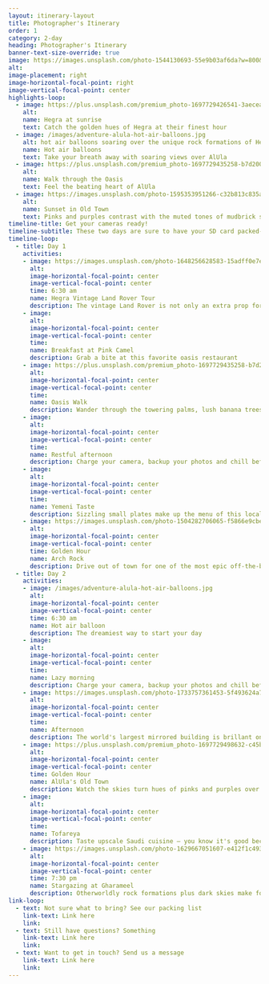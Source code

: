 ```yaml
---
layout: itinerary-layout
title: Photographer's Itinerary
order: 1
category: 2-day
heading: Photographer's Itinerary
banner-text-size-override: true
image: https://images.unsplash.com/photo-1544130693-55e9b03af6da?w=800&auto=format&fit=crop&q=60&ixlib=rb-4.0.3&ixid=M3wxMjA3fDB8MHxzZWFyY2h8MjR8fHBob3RvZ3JhcGhlciUyMGluJTIwdGhlJTIwZGVzZXJ0fGVufDB8fDB8fHww
alt:
image-placement: right
image-horizontal-focal-point: right
image-vertical-focal-point: center
highlights-loop: 
  - image: https://plus.unsplash.com/premium_photo-1697729426541-3aecea346bc9?w=800&auto=format&fit=crop&q=60&ixlib=rb-4.0.3&ixid=M3wxMjA3fDB8MHxzZWFyY2h8NTd8fHNhdWRpfGVufDB8fDB8fHww
    alt:
    name: Hegra at sunrise
    text: Catch the golden hues of Hegra at their finest hour
  - image: /images/adventure-alula-hot-air-balloons.jpg
    alt: hot air balloons soaring over the unique rock formations of Hegra in AlUla, Saudi Arabia
    name: Hot air balloons
    text: Take your breath away with soaring views over AlUla
  - image: https://plus.unsplash.com/premium_photo-1697729435258-b7d20023c843?w=800&auto=format&fit=crop&q=60&ixlib=rb-4.0.3&ixid=M3wxMjA3fDB8MHxzZWFyY2h8NXx8ZGF0ZSUyMHBhbG1zJTVDfGVufDB8fDB8fHww
    alt:
    name: Walk through the Oasis
    text: Feel the beating heart of AlUla 
  - image: https://images.unsplash.com/photo-1595353951266-c32b813c835a?w=700&auto=format&fit=crop&q=60&ixlib=rb-4.0.3&ixid=M3wxMjA3fDB8MHxzZWFyY2h8MjJ8fHNhdWRpfGVufDB8fDB8fHww
    alt:
    name: Sunset in Old Town
    text: Pinks and purples contrast with the muted tones of mudbrick structures
timeline-title: Get your cameras ready!
timeline-subtitle: These two days are sure to have your SD card packed-full of epic shots to add to your portfolio – whether you're a seasoned photographer or still new to the game.
timeline-loop:
  - title: Day 1
    activities: 
    - image: https://images.unsplash.com/photo-1648256628583-15adff0e7e8a?w=800&auto=format&fit=crop&q=60&ixlib=rb-4.0.3&ixid=M3wxMjA3fDB8MHxzZWFyY2h8M3x8YWx1bGF8ZW58MHx8MHx8fDA%3D
      alt:
      image-horizontal-focal-point: center
      image-vertical-focal-point: center
      time: 6:30 am
      name: Hegra Vintage Land Rover Tour
      description: The vintage Land Rover is not only an extra prop for the photos, but also lets you take your time at each stop
    - image: 
      alt:
      image-horizontal-focal-point: center
      image-vertical-focal-point: center
      time: 
      name: Breakfast at Pink Camel
      description: Grab a bite at this favorite oasis restaurant
    - image: https://plus.unsplash.com/premium_photo-1697729435258-b7d20023c843?w=800&auto=format&fit=crop&q=60&ixlib=rb-4.0.3&ixid=M3wxMjA3fDB8MHxzZWFyY2h8NXx8ZGF0ZSUyMHBhbG1zJTVDfGVufDB8fDB8fHww
      alt:
      image-horizontal-focal-point: center
      image-vertical-focal-point: center
      time: 
      name: Oasis Walk
      description: Wander through the towering palms, lush banana trees and mudbrick paths
    - image: 
      alt:
      image-horizontal-focal-point: center
      image-vertical-focal-point: center
      time: 
      name: Restful afternoon
      description: Charge your camera, backup your photos and chill before golden hour
    - image: 
      alt:
      image-horizontal-focal-point: center
      image-vertical-focal-point: center
      time: 
      name: Yemeni Taste
      description: Sizzling small plates make up the menu of this local legend
    - image: https://images.unsplash.com/photo-1504282706065-f5866e9cbeeb?q=80&w=2532&auto=format&fit=crop&ixlib=rb-4.0.3&ixid=M3wxMjA3fDB8MHxwaG90by1wYWdlfHx8fGVufDB8fHx8fA%3D%3D
      alt:
      image-horizontal-focal-point: center
      image-vertical-focal-point: center
      time: Golden Hour
      name: Arch Rock
      description: Drive out of town for one of the most epic off-the-beaten-path spots
  - title: Day 2
    activities: 
    - image: /images/adventure-alula-hot-air-balloons.jpg
      alt:
      image-horizontal-focal-point: center
      image-vertical-focal-point: center
      time: 6:30 am
      name: Hot air balloon
      description: The dreamiest way to start your day
    - image: 
      alt:
      image-horizontal-focal-point: center
      image-vertical-focal-point: center
      time: 
      name: Lazy morning
      description: Charge your camera, backup your photos and chill before your next excursion
    - image: https://images.unsplash.com/photo-1733757361453-5f493624a734?w=800&auto=format&fit=crop&q=60&ixlib=rb-4.0.3&ixid=M3wxMjA3fDB8MHxzZWFyY2h8Mzh8fGFsdWxhfGVufDB8fDB8fHww
      alt:
      image-horizontal-focal-point: center
      image-vertical-focal-point: center
      time: 
      name: Afternoon
      description: The world's largest mirrored building is brillant on a bright sunny day
    - image: https://plus.unsplash.com/premium_photo-1697729498632-c45b1f66b571?q=80&w=2670&auto=format&fit=crop&ixlib=rb-4.0.3&ixid=M3wxMjA3fDB8MHxwaG90by1wYWdlfHx8fGVufDB8fHx8fA%3D%3D
      alt:
      image-horizontal-focal-point: center
      image-vertical-focal-point: center
      time: Golden Hour
      name: AlUla's Old Town
      description: Watch the skies turn hues of pinks and purples over this centuries old medina
    - image: 
      alt:
      image-horizontal-focal-point: center
      image-vertical-focal-point: center
      time: 
      name: Tofareya
      description: Taste upscale Saudi cuisine – you know it's good because it's frequented by the local ladies
    - image: https://images.unsplash.com/photo-1629667051607-e412f1c493c0?q=80&w=2487&auto=format&fit=crop&ixlib=rb-4.0.3&ixid=M3wxMjA3fDB8MHxwaG90by1wYWdlfHx8fGVufDB8fHx8fA%3D%3D
      alt:
      image-horizontal-focal-point: center
      image-vertical-focal-point: center
      time: 7:30 pm
      name: Stargazing at Gharameel
      description: Otherworldly rock formations plus dark skies make for unreal photos
link-loop:
  - text: Not sure what to bring? See our packing list
    link-text: Link here
    link: 
  - text: Still have questions? Something
    link-text: Link here
    link:
  - text: Want to get in touch? Send us a message
    link-text: Link here
    link:
---
```

